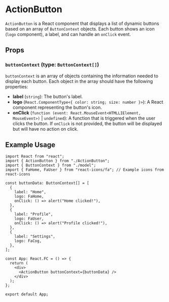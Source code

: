 # ActionButton

`ActionButton` is a React component that displays a list of dynamic buttons based on an array of `ButtonContext` objects. Each button shows an icon (`logo` component), a label, and can handle an `onClick` event.

## Props

### `buttonContext` (type: `ButtonContext[]`)

`buttonContext` is an array of objects containing the information needed to display each button. Each object in the array should have the following properties:

- **label** (`string`): The button's label.
- **logo** (`React.ComponentType<{ color: string; size: number }>`): A React component representing the button's icon.
- **onClick** (`function (event: React.MouseEvent<HTMLLIElement, MouseEvent>)` | `undefined`): A function that is triggered when the user clicks the button. If `onClick` is not provided, the button will be displayed but will have no action on click.

## Example Usage

```tsx
import React from "react";
import { ActionButton } from "./ActionButton";
import { ButtonContext } from "./model";
import { FaHome, FaUser } from "react-icons/fa"; // Example icons from react-icons

const buttonData: ButtonContext[] = [
  {
    label: "Home",
    logo: FaHome,
    onClick: () => alert("Home clicked!"),
  },
  {
    label: "Profile",
    logo: FaUser,
    onClick: () => alert("Profile clicked!"),
  },
  {
    label: "Settings",
    logo: FaCog,
  },
];

const App: React.FC = () => {
  return (
    <div>
      <ActionButton buttonContext={buttonData} />
    </div>
  );
};

export default App;
